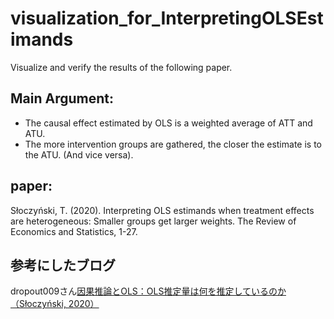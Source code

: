 # visualization_for_InterpretingOLSEstimands

Visualize and verify the results of the following paper.
## Main Argument:
- The causal effect estimated by OLS is a weighted average of ATT and ATU.
- The more intervention groups are gathered, the closer the estimate is to the ATU. (And vice versa).
## paper:
Słoczyński, T. (2020). Interpreting OLS estimands when treatment effects are heterogeneous: Smaller groups get larger weights. The Review of Economics and Statistics, 1-27.

## 参考にしたブログ
dropout009さん[因果推論とOLS：OLS推定量は何を推定しているのか（Słoczyński, 2020）](https://dropout009.hatenablog.com/entry/2021/07/31/160409)
